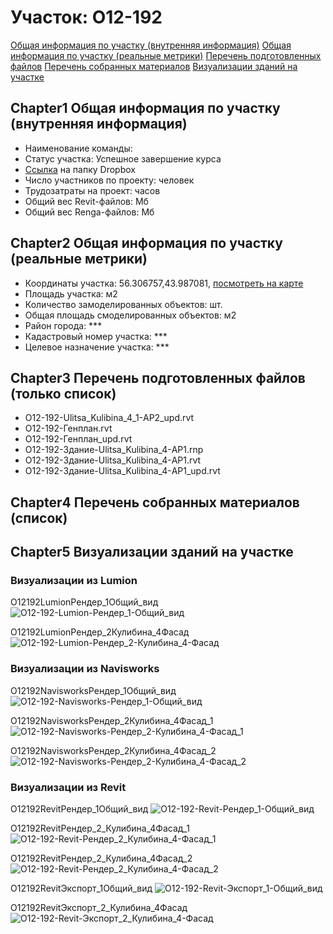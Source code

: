 # Участок: O12-192

[Общая информация по участку (внутренняя информация)](#Chapter1)
[Общая информация по участку (реальные метрики)](#Chapter2)
[Перечень подготовленных файлов](#Chapter3)
[Перечень собранных материалов](#Chapter4)
[Визуализации зданий на участке](#Chapter5)

## <a id="test">Chapter1</a> Общая информация по участку (внутренняя информация)
+ Наименование команды: 
+ Статус участка: Успешное завершение курса
+ [Ссылка](https://www.dropbox.com/sh/wvvgv1nw1iqred9/AADV7V4RsbAPet1Z5x5nfmADa/O12_192?dl=0) на папку Dropbox
+ Число участников по проекту:  человек
+ Трудозатраты на проект:  часов
+ Общий вес Revit-файлов:  Мб
+ Общий вес Renga-файлов:  Мб
## <a id="test">Chapter2</a> Общая информация по участку (реальные метрики)
+ Координаты участка: 56.306757,43.987081, [посмотреть на карте](yandex.ru/maps/47/nizhny-novgorod/?ll=56.306757%2C43.987081&z=19)
+ Площадь участка:  м2
+ Количество замоделированных объектов:  шт.
+ Общая площадь смоделированных объектов:  м2
+ Район города: *** 
+ Кадастровый номер участка: *** 
+ Целевое назначение участка: *** 
## <a id="test">Chapter3</a> Перечень подготовленных файлов (только список)
+ O12-192-Ulitsa_Kulibina_4_1-АР2_upd.rvt
+ O12-192-Генплан.rvt
+ O12-192-Генплан_upd.rvt
+ O12-192-Здание-Ulitsa_Kulibina_4-АР1.rnp
+ O12-192-Здание-Ulitsa_Kulibina_4-АР1.rvt
+ O12-192-Здание-Ulitsa_Kulibina_4-АР1_upd.rvt
## <a id="test">Chapter4</a> Перечень собранных материалов (список)
## <a id="test">Chapter5</a> Визуализации зданий на участке
### Визуализации из Lumion
O12192LumionРендер_1Общий_вид
![O12-192-Lumion-Рендер_1-Общий_вид](/Images/O12_192/O12-192-Lumion-Рендер_1-Общий_вид_Compressed.jpg)

O12192LumionРендер_2Кулибина_4Фасад
![O12-192-Lumion-Рендер_2-Кулибина_4-Фасад](/Images/O12_192/O12-192-Lumion-Рендер_2-Кулибина_4-Фасад_Compressed.jpg)

### Визуализации из Navisworks
O12192NavisworksРендер_1Общий_вид
![O12-192-Navisworks-Рендер_1-Общий_вид](/Images/O12_192/O12-192-Navisworks-Рендер_1-Общий_вид_Compressed.jpg)

O12192NavisworksРендер_2Кулибина_4Фасад_1
![O12-192-Navisworks-Рендер_2-Кулибина_4-Фасад_1](/Images/O12_192/O12-192-Navisworks-Рендер_2-Кулибина_4-Фасад_1_Compressed.jpg)

O12192NavisworksРендер_2Кулибина_4Фасад_2
![O12-192-Navisworks-Рендер_2-Кулибина_4-Фасад_2](/Images/O12_192/O12-192-Navisworks-Рендер_2-Кулибина_4-Фасад_2_Compressed.jpg)

### Визуализации из Revit
O12192RevitРендер_1Общий_вид
![O12-192-Revit-Рендер_1-Общий_вид](/Images/O12_192/O12-192-Revit-Рендер_1-Общий_вид_Compressed.jpg)

O12192RevitРендер_2_Кулибина_4Фасад_1
![O12-192-Revit-Рендер_2_Кулибина_4-Фасад_1](/Images/O12_192/O12-192-Revit-Рендер_2_Кулибина_4-Фасад_1_Compressed.jpg)

O12192RevitРендер_2_Кулибина_4Фасад_2
![O12-192-Revit-Рендер_2_Кулибина_4-Фасад_2](/Images/O12_192/O12-192-Revit-Рендер_2_Кулибина_4-Фасад_2_Compressed.jpg)

O12192RevitЭкспорт_1Общий_вид
![O12-192-Revit-Экспорт_1-Общий_вид](/Images/O12_192/O12-192-Revit-Экспорт_1-Общий_вид_Compressed.jpg)

O12192RevitЭкспорт_2_Кулибина_4Фасад
![O12-192-Revit-Экспорт_2_Кулибина_4-Фасад](/Images/O12_192/O12-192-Revit-Экспорт_2_Кулибина_4-Фасад_Compressed.jpg)

